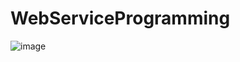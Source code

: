 # WebServiceProgramming
 
![image](https://user-images.githubusercontent.com/74190329/144747742-8440b606-ad72-4031-aa20-a74f8d6693d7.png)
